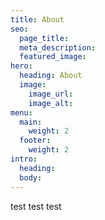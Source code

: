 ```yaml
---
title: About
seo:
  page_title:
  meta_description:
  featured_image:
hero:
  heading: About
  image:
    image_url:
    image_alt:
menu:
  main:
    weight: 2
  footer:
    weight: 2
intro:
  heading:
  body:
---
```


test test test
